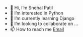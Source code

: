 - 👋 Hi, I’m Snehal Patil
- 👀 I’m interested in Python
- 🌱 I’m currently learning Django
- 💞️ I’m looking to collaborate on ...
- 📫 How to reach me [Email](snehalp0208@gmail.com)

<!---
snehalp0208/snehalp0208 is a ✨ special ✨ repository because its `README.md` (this file) appears on your GitHub profile.
You can click the Preview link to take a look at your changes.
--->
